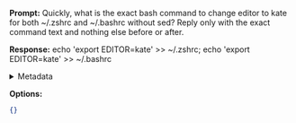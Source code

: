 **Prompt:**
Quickly, what is the exact bash command to change editor to kate for both ~/.zshrc and ~/.bashrc without sed?
Reply only with the exact command text and nothing else before or after.

**Response:**
echo 'export EDITOR=kate' >> ~/.zshrc; echo 'export EDITOR=kate' >> ~/.bashrc

<details><summary>Metadata</summary>

- Duration: 1556 ms
- Datetime: 2023-07-15T15:28:09.658832
- Model: gpt-3.5-turbo-0613

</details>

**Options:**
```json
{}
```

